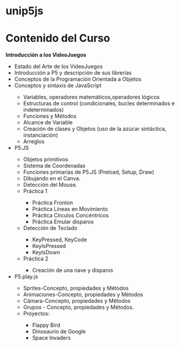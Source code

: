# unip5js
<h1>Contenido del Curso</h1>
  <strong>Introducción a los VideoJuegos</strong><br>
	<ul>
	  <li>Estado del Arte de los VideoJuegos</li>
  <li>Introducción a P5 y descripción de sus librerías</li>
  <li>Conceptos de la Programación Orientada a Objetos</li>
  <li>Conceptos y sintaxis de JavaScript</li>
	<ul>
		<li> Variables, operadores matemáticos,operadores lógicos</li>
    <li>Estructuras de control (condicionales, bucles determinados e indeterminados)</li>
    <li>Funciones y Métodos</li>
    <li>Alcance de Variable</li>
    <li>Creación de clases y  Objetos (uso de la azúcar sintáctica, instanciación)</li>
    <li>Arreglos</li>
	</ul>
   
    
  <li>P5.JS</li>
	<ul>
			<li>Objetos primitivos</li>
				<li>Sistema de Coordenadas</li>
				<li>Funciones primarias de P5.JS (Preload, Setup, Draw)</li>
				<li>Dibujando en el Canva.</li>
				<li>Detección del Mouse.</li>
				<li>Práctica 1</li>
					<ul>
					<li>Práctica Fronton</li>
					<li>Práctica Líneas en Movimiento</li>
					<li>Práctica Círculos Concéntricos</li>
					<li>Práctica Emular disparos</li>
					</ul>
				<li>Detección de Teclado</li>
					<ul>
							<li>KeyPressed, KeyCode</li>
							<li>KeyIsPressed</li>
							<li>KeyIsDown</li>
					</ul>
				<li>Práctica 2</li>
					<ul><li>Creación de una nave y disparos</li></ul>
   </ul> 
 <li>P5.play.js</li>
 <ul>
 <li>Sprites-Concepto, propiedades y Métodos</li>
    <li>Animaciones-Concepto, propiedades y Métodos</li>
    <li>Cámara-Concepto, propiedades y Métodos</li>
    <li>Grupos - Concepto, propiedades y Métodos.</li>
    <li>Proyectos:</li>
			<ul>
			<li>Flappy Bird</li>
      <li>Dinosaurio de Google</li>
      <li>Space Invaders</li>
			</ul>  
</ul> 
	</ul>

    
    
    
    
    
